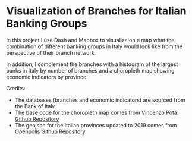 # Visualization of Branches for Italian Banking Groups

In this project I use Dash and Mapbox to visualize on a map what the combination of different banking groups in Italy would look like from the perspective of their branch network.

In addition, I complement the branches with a histogram of the largest banks in Italy by number of branches and a choropleth map showing economic indicators by province.

Credits:
+ The databases (branches and economic indicators) are sourced from the Bank of Italy
+ The base code for the choropleth map comes from Vincenzo Pota: [Github Repository](https://github.com/vincepota/plotly_choropleth_tutorial)
+ The geojson for the Italian provinces updated to 2019 comes from Openpolis [Github Repository](https://github.com/openpolis/geojson-italy?files=1)
